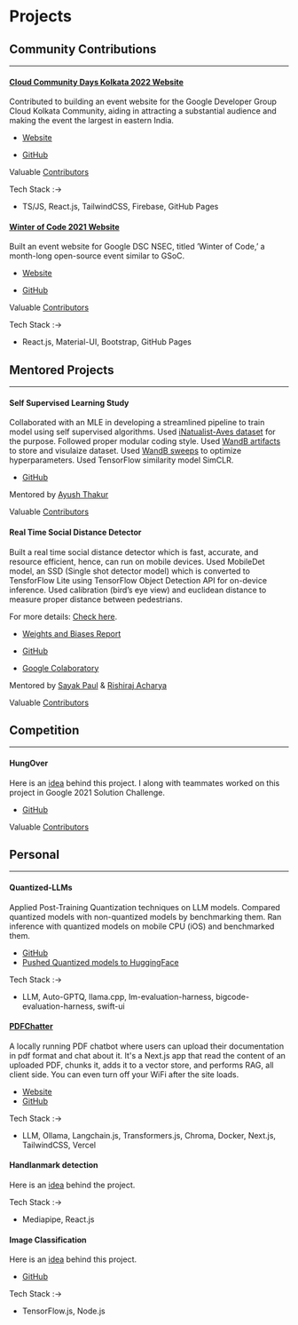 # Projects

## Community Contributions

---

#### **[Cloud Community Days Kolkata 2022 Website](https://gdgcloud.kolkata.dev/ccd2022/)**

Contributed to building an event website for the Google Developer Group Cloud Kolkata Community, aiding in attracting a substantial audience and making the event the largest in eastern India.

* [Website](https://gdgcloud.kolkata.dev/ccd2022/)

* [GitHub](https://github.com/gdgcloudkol/ccd2022)

Valuable [Contributors](https://github.com/gdgcloudkol/ccd2022/graphs/contributors)

Tech Stack :->

* TS/JS, React.js, TailwindCSS, Firebase, GitHub Pages

#### **[Winter of Code 2021 Website](https://winterofcode.com/2021/)**

Built an event website for Google DSC NSEC, titled ’Winter of Code,’ a month-long open-source event similar to GSoC.

* [Website](https://winterofcode.com/2021/)

* [GitHub](https://github.com/winterofcode/2021)

Valuable [Contributors](https://github.com/winterofcode/2021/graphs/contributors)

Tech Stack :->

* React.js, Material-UI, Bootstrap, GitHub Pages

## Mentored Projects

---

#### **Self Supervised Learning Study**

Collaborated with an MLE in developing a streamlined pipeline to train model using self supervised algorithms. Used
[iNatualist-Aves dataset](https://github.com/cvl-umass/semi-inat-2020) for the purpose. Followed proper modular coding style. Used [WandB artifacts](https://wandb.ai/wandb_fc/ssl-study/artifacts/labelled-dataset/train/v0) to store and visulaize dataset. Used [WandB sweeps](https://wandb.ai/wandb_fc/ssl-study/sweeps?workspace=user-cosmo3769) to optimize hyperparameters. Used TensorFlow similarity model SimCLR.


* [GitHub](https://github.com/cosmo3769/SSL-study)

Mentored by [Ayush Thakur](https://wandb.ai/ayush-thakur)

Valuable [Contributors](https://github.com/cosmo3769/SSL-study/graphs/contributors)

#### **Real Time Social Distance Detector**

Built a real time social distance detector which is fast, accurate, and resource efficient, hence, can run on mobile devices. Used MobileDet model, an SSD (Single shot detector model) which is converted to TensforFlow Lite using TensorFlow
Object Detection API for on-device inference. Used calibration (bird’s eye view) and euclidean distance to measure proper distance between pedestrians.

For more details: [Check here](https://github.com/DeepFusionAI/social-distance-detector/blob/master/IDEA.md). 

* [Weights and Biases Report](https://wandb.ai/social-distance-detector/real-time-social-distance-detector/reports/Real-Time-Social-Distance-Detector--Vmlldzo0Njc3OTI)

* [GitHub](https://github.com/DeepFusionAI/social-distance-detector)

* [Google Colaboratory](https://colab.research.google.com/drive/1FbXD9kMwmTE3UW56H41QlWMiNQtZ6Irp)

Mentored by [Sayak Paul](https://sayak.dev) & [Rishiraj Acharya](https://rishiraj.github.io)

Valuable [Contributors](https://github.com/DeepFusionAI/social-distance-detector/graphs/contributors)

## Competition

---

#### **HungOver**

Here is an [idea](https://github.com/cosmo3769/HungOver/blob/master/IDEA.md) behind this project. I along with teammates worked on this project in Google 2021 Solution Challenge.

* [GitHub](https://github.com/cosmo3769/HungOver)

Valuable [Contributors](https://github.com/cosmo3769/HungOver/graphs/contributors)

## Personal

---

#### **Quantized-LLMs**

Applied Post-Training Quantization techniques on LLM models. Compared quantized models with non-quantized models by benchmarking them. Ran inference with quantized models on mobile CPU (iOS) and benchmarked them.

* [GitHub](https://github.com/cosmo3769/Quantized-LLMs)
* [Pushed Quantized models to HuggingFace](https://huggingface.co/cosmo3769)

Tech Stack :->

* LLM, Auto-GPTQ, llama.cpp, lm-evaluation-harness, bigcode-evaluation-harness, swift-ui

#### **[PDFChatter](https://pdf-chatter-beta.vercel.app)**

A locally running PDF chatbot where users can upload their documentation in pdf format and chat about it. It's a Next.js app that read the content of an uploaded PDF, chunks it, adds it to a vector store, and performs RAG, all client side. You can even turn off your WiFi after the site loads.

* [Website](https://pdf-chatter-beta.vercel.app)
* [GitHub](https://github.com/cosmo3769/PDFChatter)

Tech Stack :->

* LLM, Ollama, Langchain.js, Transformers.js, Chroma, Docker, Next.js, TailwindCSS, Vercel

#### **Handlanmark detection**

Here is an [idea]() behind the project.

Tech Stack :->

* Mediapipe, React.js

#### **Image Classification**

Here is an [idea](https://github.com/cosmo3769/mobileNet_node_Browser/blob/master/README.md) behind this project.

* [GitHub](https://github.com/cosmo3769/mobileNet_node_Browser)

Tech Stack :->

* TensorFlow.js, Node.js
